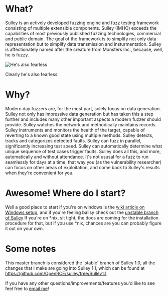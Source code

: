# What?
Sulley is an actively developed fuzzing engine and fuzz testing framework consisting of multiple extensible components.
Sulley (IMHO) exceeds the capabilities of most previously published fuzzing technologies, commercial and public domain.
The goal of the framework is to simplify not only data representation but to simplify data transmission and 
insturmentation. Sulley is affectionately named after the creature from Monsters Inc., because, well, he is fuzzy.

![He's also fearless](http://i.imgur.com/AHuBu.jpg)

Clearly he's also fearless. 

# Why?
Modern day fuzzers are, for the most part, solely focus on data generation. Sulley not only has impressive data
generation but has taken this a step further and includes many other important aspects a modern fuzzer should provide.
Sulley watches the network and methodically maintains records. Sulley instruments and monitors the health of the target,
capable of reverting to a known good state using multiple methods. Sulley detects, tracks and categorizes detected
faults. Sulley can fuzz in parallel, significantly increasing test speed. Sulley can automatically determine what unique
sequence of test cases trigger faults. Sulley does all this, and more, automatically and without attendance. It's not
ususal for a fuzz to run seamlessly for days at a time, that way you (as the vulnerability researcher) can focus on 
other areas of exploitation, and come back to Sulley's results when they're convenient for you.

# Awesome! Where do I start?
Well a good place to start if you're on windows is the [wiki article on Windows setup](https://github.com/OpenRCE/sulley/wiki/Windows-Installation), and if you're feeling ballsy check out the [unstable branch of Sulley](https://github.com/OpenRCE/sulley/tree/Sulley1.1) If you're on *nix, sit tight, the docs are coming for the installation procedure for
that, but if you use *nix, chances are you can probably figure it out on your own.

# Some notes
This master branch is considered the 'stable' branch of Sulley 1.0, all the changes that I make are going into Sulley 
1.1, which can be found at https://github.com/OpenRCE/sulley/tree/Sulley1.1. 

If you have any other questions/improvements/features you'd like to see feel free to [email me](https://github.com/Fitblip)!


